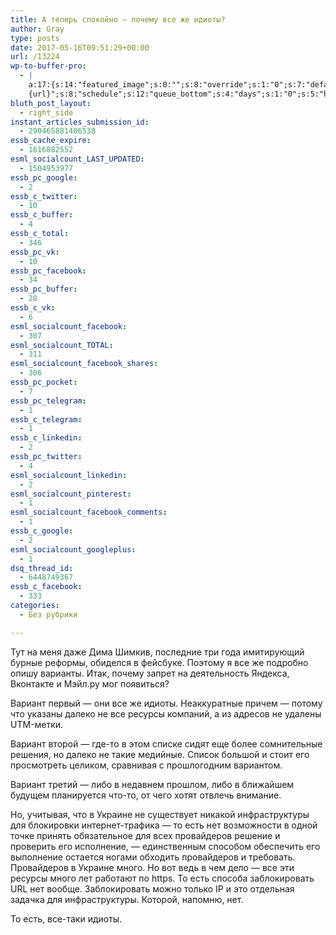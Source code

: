 ```yaml
---
title: А теперь спокойно — почему все же идиоты?
author: Gray
type: posts
date: 2017-05-16T09:51:29+00:00
url: /13224
wp-to-buffer-pro:
  - |
    a:17:{s:14:"featured_image";s:0:"";s:8:"override";s:1:"0";s:7:"default";a:2:{s:7:"publish";a:2:{s:7:"enabled";s:1:"1";s:6:"status";a:1:{i:0;a:9:{s:5:"image";s:1:"1";s:11:"sub_profile";i:0;s:7:"message";s:13:"{title} {url}";s:8:"schedule";s:12:"queue_bottom";s:4:"days";s:1:"0";s:5:"hours";s:1:"0";s:7:"minutes";s:1:"0";s:10:"conditions";a:2:{s:8:"category";s:0:"";s:8:"post_tag";s:0:"";}s:5:"terms";a:2:{s:8:"category";a:1:{i:0;s:0:"";}s:8:"post_tag";a:1:{i:0;s:0:"";}}}}}s:6:"update";a:1:{s:6:"status";a:1:{i:0;a:9:{s:5:"image";s:1:"0";s:11:"sub_profile";i:0;s:7:"message";s:27:"Updated Post: {title} {url}";s:8:"schedule";s:12:"queue_bottom";s:4:"days";s:1:"0";s:5:"hours";s:1:"0";s:7:"minutes";s:1:"0";s:10:"conditions";a:2:{s:8:"category";s:0:"";s:8:"post_tag";s:0:"";}s:5:"terms";a:2:{s:8:"category";a:1:{i:0;s:0:"";}s:8:"post_tag";a:1:{i:0;s:0:"";}}}}}}s:24:"530daa0d7e66d33475000043";a:2:{s:7:"publish";a:1:{s:6:"status";a:1:{i:0;a:9:{s:5:"image";s:1:"0";s:11:"sub_profile";i:0;s:7:"message";s:0:"";s:8:"schedule";s:12:"queue_bottom";s:4:"days";s:1:"0";s:5:"hours";s:1:"0";s:7:"minutes";s:1:"0";s:10:"conditions";a:2:{s:8:"category";s:0:"";s:8:"post_tag";s:0:"";}s:5:"terms";a:2:{s:8:"category";a:1:{i:0;s:0:"";}s:8:"post_tag";a:1:{i:0;s:0:"";}}}}}s:6:"update";a:1:{s:6:"status";a:1:{i:0;a:9:{s:5:"image";s:1:"0";s:11:"sub_profile";i:0;s:7:"message";s:0:"";s:8:"schedule";s:12:"queue_bottom";s:4:"days";s:1:"0";s:5:"hours";s:1:"0";s:7:"minutes";s:1:"0";s:10:"conditions";a:2:{s:8:"category";s:0:"";s:8:"post_tag";s:0:"";}s:5:"terms";a:2:{s:8:"category";a:1:{i:0;s:0:"";}s:8:"post_tag";a:1:{i:0;s:0:"";}}}}}}s:24:"5559ad520fc54cee1e8b4567";a:2:{s:7:"publish";a:1:{s:6:"status";a:1:{i:0;a:9:{s:5:"image";s:1:"0";s:11:"sub_profile";i:0;s:7:"message";s:0:"";s:8:"schedule";s:12:"queue_bottom";s:4:"days";s:1:"0";s:5:"hours";s:1:"0";s:7:"minutes";s:1:"0";s:10:"conditions";a:2:{s:8:"category";s:0:"";s:8:"post_tag";s:0:"";}s:5:"terms";a:2:{s:8:"category";a:1:{i:0;s:0:"";}s:8:"post_tag";a:1:{i:0;s:0:"";}}}}}s:6:"update";a:1:{s:6:"status";a:1:{i:0;a:9:{s:5:"image";s:1:"0";s:11:"sub_profile";i:0;s:7:"message";s:0:"";s:8:"schedule";s:12:"queue_bottom";s:4:"days";s:1:"0";s:5:"hours";s:1:"0";s:7:"minutes";s:1:"0";s:10:"conditions";a:2:{s:8:"category";s:0:"";s:8:"post_tag";s:0:"";}s:5:"terms";a:2:{s:8:"category";a:1:{i:0;s:0:"";}s:8:"post_tag";a:1:{i:0;s:0:"";}}}}}}s:24:"5559ae040fc54c3a208b4567";a:2:{s:7:"publish";a:1:{s:6:"status";a:1:{i:0;a:9:{s:5:"image";s:1:"0";s:11:"sub_profile";i:0;s:7:"message";s:0:"";s:8:"schedule";s:12:"queue_bottom";s:4:"days";s:1:"0";s:5:"hours";s:1:"0";s:7:"minutes";s:1:"0";s:10:"conditions";a:2:{s:8:"category";s:0:"";s:8:"post_tag";s:0:"";}s:5:"terms";a:2:{s:8:"category";a:1:{i:0;s:0:"";}s:8:"post_tag";a:1:{i:0;s:0:"";}}}}}s:6:"update";a:1:{s:6:"status";a:1:{i:0;a:9:{s:5:"image";s:1:"0";s:11:"sub_profile";i:0;s:7:"message";s:0:"";s:8:"schedule";s:12:"queue_bottom";s:4:"days";s:1:"0";s:5:"hours";s:1:"0";s:7:"minutes";s:1:"0";s:10:"conditions";a:2:{s:8:"category";s:0:"";s:8:"post_tag";s:0:"";}s:5:"terms";a:2:{s:8:"category";a:1:{i:0;s:0:"";}s:8:"post_tag";a:1:{i:0;s:0:"";}}}}}}s:24:"5559ae1e0fc54c29208b4569";a:2:{s:7:"publish";a:1:{s:6:"status";a:1:{i:0;a:9:{s:5:"image";s:1:"0";s:11:"sub_profile";i:0;s:7:"message";s:0:"";s:8:"schedule";s:12:"queue_bottom";s:4:"days";s:1:"0";s:5:"hours";s:1:"0";s:7:"minutes";s:1:"0";s:10:"conditions";a:2:{s:8:"category";s:0:"";s:8:"post_tag";s:0:"";}s:5:"terms";a:2:{s:8:"category";a:1:{i:0;s:0:"";}s:8:"post_tag";a:1:{i:0;s:0:"";}}}}}s:6:"update";a:1:{s:6:"status";a:1:{i:0;a:9:{s:5:"image";s:1:"0";s:11:"sub_profile";i:0;s:7:"message";s:0:"";s:8:"schedule";s:12:"queue_bottom";s:4:"days";s:1:"0";s:5:"hours";s:1:"0";s:7:"minutes";s:1:"0";s:10:"conditions";a:2:{s:8:"category";s:0:"";s:8:"post_tag";s:0:"";}s:5:"terms";a:2:{s:8:"category";a:1:{i:0;s:0:"";}s:8:"post_tag";a:1:{i:0;s:0:"";}}}}}}s:24:"55b23a2b474329b366ad5931";a:2:{s:7:"publish";a:1:{s:6:"status";a:1:{i:0;a:9:{s:5:"image";s:1:"0";s:11:"sub_profile";i:0;s:7:"message";s:23:"New Post: {title} {url}";s:8:"schedule";s:12:"queue_bottom";s:4:"days";s:1:"0";s:5:"hours";s:1:"0";s:7:"minutes";s:1:"0";s:10:"conditions";a:2:{s:8:"category";s:0:"";s:8:"post_tag";s:0:"";}s:5:"terms";a:2:{s:8:"category";a:1:{i:0;s:0:"";}s:8:"post_tag";a:1:{i:0;s:0:"";}}}}}s:6:"update";a:1:{s:6:"status";a:1:{i:0;a:9:{s:5:"image";s:1:"0";s:11:"sub_profile";i:0;s:7:"message";s:23:"New Post: {title} {url}";s:8:"schedule";s:12:"queue_bottom";s:4:"days";s:1:"0";s:5:"hours";s:1:"0";s:7:"minutes";s:1:"0";s:10:"conditions";a:2:{s:8:"category";s:0:"";s:8:"post_tag";s:0:"";}s:5:"terms";a:2:{s:8:"category";a:1:{i:0;s:0:"";}s:8:"post_tag";a:1:{i:0;s:0:"";}}}}}}s:24:"55b23a44474329f162ad5939";a:2:{s:7:"publish";a:1:{s:6:"status";a:1:{i:0;a:9:{s:5:"image";s:1:"0";s:11:"sub_profile";i:0;s:7:"message";s:23:"New Post: {title} {url}";s:8:"schedule";s:12:"queue_bottom";s:4:"days";s:1:"0";s:5:"hours";s:1:"0";s:7:"minutes";s:1:"0";s:10:"conditions";a:2:{s:8:"category";s:0:"";s:8:"post_tag";s:0:"";}s:5:"terms";a:2:{s:8:"category";a:1:{i:0;s:0:"";}s:8:"post_tag";a:1:{i:0;s:0:"";}}}}}s:6:"update";a:1:{s:6:"status";a:1:{i:0;a:9:{s:5:"image";s:1:"0";s:11:"sub_profile";i:0;s:7:"message";s:23:"New Post: {title} {url}";s:8:"schedule";s:12:"queue_bottom";s:4:"days";s:1:"0";s:5:"hours";s:1:"0";s:7:"minutes";s:1:"0";s:10:"conditions";a:2:{s:8:"category";s:0:"";s:8:"post_tag";s:0:"";}s:5:"terms";a:2:{s:8:"category";a:1:{i:0;s:0:"";}s:8:"post_tag";a:1:{i:0;s:0:"";}}}}}}s:24:"578bc0973c253a5020ef1543";a:2:{s:7:"publish";a:1:{s:6:"status";a:1:{i:0;a:9:{s:5:"image";i:0;s:11:"sub_profile";i:0;s:7:"message";s:23:"New Post: {title} {url}";s:8:"schedule";s:12:"queue_bottom";s:4:"days";s:1:"0";s:5:"hours";s:1:"0";s:7:"minutes";s:1:"0";s:10:"conditions";a:2:{s:8:"category";s:0:"";s:8:"post_tag";s:0:"";}s:5:"terms";a:2:{s:8:"category";a:1:{i:0;s:0:"";}s:8:"post_tag";a:1:{i:0;s:0:"";}}}}}s:6:"update";a:1:{s:6:"status";a:1:{i:0;a:9:{s:5:"image";i:0;s:11:"sub_profile";i:0;s:7:"message";s:23:"New Post: {title} {url}";s:8:"schedule";s:12:"queue_bottom";s:4:"days";s:1:"0";s:5:"hours";s:1:"0";s:7:"minutes";s:1:"0";s:10:"conditions";a:2:{s:8:"category";s:0:"";s:8:"post_tag";s:0:"";}s:5:"terms";a:2:{s:8:"category";a:1:{i:0;s:0:"";}s:8:"post_tag";a:1:{i:0;s:0:"";}}}}}}s:24:"4eb3e9e6512f7eb575000000";a:4:{s:7:"enabled";s:1:"1";s:8:"override";s:1:"1";s:7:"publish";a:2:{s:7:"enabled";s:1:"1";s:6:"status";a:1:{i:0;a:9:{s:5:"image";s:1:"1";s:11:"sub_profile";i:0;s:7:"message";s:16:"{excerpt}
    {url}";s:8:"schedule";s:12:"queue_bottom";s:4:"days";s:1:"0";s:5:"hours";s:1:"0";s:7:"minutes";s:1:"0";s:10:"conditions";a:2:{s:8:"category";s:0:"";s:8:"post_tag";s:0:"";}s:5:"terms";a:2:{s:8:"category";a:1:{i:0;s:0:"";}s:8:"post_tag";a:1:{i:0;s:0:"";}}}}}s:6:"update";a:1:{s:6:"status";a:1:{i:0;a:9:{s:5:"image";s:1:"0";s:11:"sub_profile";i:0;s:7:"message";s:0:"";s:8:"schedule";s:12:"queue_bottom";s:4:"days";s:1:"0";s:5:"hours";s:1:"0";s:7:"minutes";s:1:"0";s:10:"conditions";a:2:{s:8:"category";s:0:"";s:8:"post_tag";s:0:"";}s:5:"terms";a:2:{s:8:"category";a:1:{i:0;s:0:"";}s:8:"post_tag";a:1:{i:0;s:0:"";}}}}}}s:24:"505c4e6d1b81f6966a000022";a:2:{s:7:"publish";a:1:{s:6:"status";a:1:{i:0;a:9:{s:5:"image";s:1:"0";s:11:"sub_profile";i:0;s:7:"message";s:0:"";s:8:"schedule";s:12:"queue_bottom";s:4:"days";s:1:"0";s:5:"hours";s:1:"0";s:7:"minutes";s:1:"0";s:10:"conditions";a:2:{s:8:"category";s:0:"";s:8:"post_tag";s:0:"";}s:5:"terms";a:2:{s:8:"category";a:1:{i:0;s:0:"";}s:8:"post_tag";a:1:{i:0;s:0:"";}}}}}s:6:"update";a:1:{s:6:"status";a:1:{i:0;a:9:{s:5:"image";s:1:"0";s:11:"sub_profile";i:0;s:7:"message";s:0:"";s:8:"schedule";s:12:"queue_bottom";s:4:"days";s:1:"0";s:5:"hours";s:1:"0";s:7:"minutes";s:1:"0";s:10:"conditions";a:2:{s:8:"category";s:0:"";s:8:"post_tag";s:0:"";}s:5:"terms";a:2:{s:8:"category";a:1:{i:0;s:0:"";}s:8:"post_tag";a:1:{i:0;s:0:"";}}}}}}s:24:"000000000000000000025630";a:3:{s:7:"enabled";s:1:"1";s:7:"publish";a:1:{s:6:"status";a:1:{i:0;a:9:{s:5:"image";s:1:"0";s:11:"sub_profile";i:0;s:7:"message";s:0:"";s:8:"schedule";s:12:"queue_bottom";s:4:"days";s:1:"0";s:5:"hours";s:1:"0";s:7:"minutes";s:1:"0";s:10:"conditions";a:2:{s:8:"category";s:0:"";s:8:"post_tag";s:0:"";}s:5:"terms";a:2:{s:8:"category";a:1:{i:0;s:0:"";}s:8:"post_tag";a:1:{i:0;s:0:"";}}}}}s:6:"update";a:1:{s:6:"status";a:1:{i:0;a:9:{s:5:"image";s:1:"0";s:11:"sub_profile";i:0;s:7:"message";s:0:"";s:8:"schedule";s:12:"queue_bottom";s:4:"days";s:1:"0";s:5:"hours";s:1:"0";s:7:"minutes";s:1:"0";s:10:"conditions";a:2:{s:8:"category";s:0:"";s:8:"post_tag";s:0:"";}s:5:"terms";a:2:{s:8:"category";a:1:{i:0;s:0:"";}s:8:"post_tag";a:1:{i:0;s:0:"";}}}}}}s:24:"52299b3a6771caf57c000000";a:3:{s:7:"enabled";s:1:"1";s:7:"publish";a:1:{s:6:"status";a:1:{i:0;a:9:{s:5:"image";s:1:"0";s:11:"sub_profile";i:0;s:7:"message";s:0:"";s:8:"schedule";s:12:"queue_bottom";s:4:"days";s:1:"0";s:5:"hours";s:1:"0";s:7:"minutes";s:1:"0";s:10:"conditions";a:2:{s:8:"category";s:0:"";s:8:"post_tag";s:0:"";}s:5:"terms";a:2:{s:8:"category";a:1:{i:0;s:0:"";}s:8:"post_tag";a:1:{i:0;s:0:"";}}}}}s:6:"update";a:1:{s:6:"status";a:1:{i:0;a:9:{s:5:"image";s:1:"0";s:11:"sub_profile";i:0;s:7:"message";s:0:"";s:8:"schedule";s:12:"queue_bottom";s:4:"days";s:1:"0";s:5:"hours";s:1:"0";s:7:"minutes";s:1:"0";s:10:"conditions";a:2:{s:8:"category";s:0:"";s:8:"post_tag";s:0:"";}s:5:"terms";a:2:{s:8:"category";a:1:{i:0;s:0:"";}s:8:"post_tag";a:1:{i:0;s:0:"";}}}}}}s:24:"5277fb456f9ada80020001f3";a:4:{s:7:"enabled";s:1:"1";s:8:"override";s:1:"1";s:7:"publish";a:2:{s:7:"enabled";s:1:"1";s:6:"status";a:1:{i:0;a:9:{s:5:"image";s:1:"1";s:11:"sub_profile";i:0;s:7:"message";s:16:" {excerpt} {url}";s:8:"schedule";s:12:"queue_bottom";s:4:"days";s:1:"0";s:5:"hours";s:1:"0";s:7:"minutes";s:1:"0";s:10:"conditions";a:2:{s:8:"category";s:0:"";s:8:"post_tag";s:0:"";}s:5:"terms";a:2:{s:8:"category";a:1:{i:0;s:0:"";}s:8:"post_tag";a:1:{i:0;s:0:"";}}}}}s:6:"update";a:1:{s:6:"status";a:1:{i:0;a:9:{s:5:"image";s:1:"0";s:11:"sub_profile";i:0;s:7:"message";s:0:"";s:8:"schedule";s:12:"queue_bottom";s:4:"days";s:1:"0";s:5:"hours";s:1:"0";s:7:"minutes";s:1:"0";s:10:"conditions";a:2:{s:8:"category";s:0:"";s:8:"post_tag";s:0:"";}s:5:"terms";a:2:{s:8:"category";a:1:{i:0;s:0:"";}s:8:"post_tag";a:1:{i:0;s:0:"";}}}}}}s:24:"52cfc979d35725695300000c";a:2:{s:7:"publish";a:1:{s:6:"status";a:1:{i:0;a:9:{s:5:"image";s:1:"0";s:11:"sub_profile";i:0;s:7:"message";s:0:"";s:8:"schedule";s:12:"queue_bottom";s:4:"days";s:1:"0";s:5:"hours";s:1:"0";s:7:"minutes";s:1:"0";s:10:"conditions";a:2:{s:8:"category";s:0:"";s:8:"post_tag";s:0:"";}s:5:"terms";a:2:{s:8:"category";a:1:{i:0;s:0:"";}s:8:"post_tag";a:1:{i:0;s:0:"";}}}}}s:6:"update";a:1:{s:6:"status";a:1:{i:0;a:9:{s:5:"image";s:1:"0";s:11:"sub_profile";i:0;s:7:"message";s:0:"";s:8:"schedule";s:12:"queue_bottom";s:4:"days";s:1:"0";s:5:"hours";s:1:"0";s:7:"minutes";s:1:"0";s:10:"conditions";a:2:{s:8:"category";s:0:"";s:8:"post_tag";s:0:"";}s:5:"terms";a:2:{s:8:"category";a:1:{i:0;s:0:"";}s:8:"post_tag";a:1:{i:0;s:0:"";}}}}}}s:24:"52cfc9f1d357255053000025";a:2:{s:7:"publish";a:1:{s:6:"status";a:1:{i:0;a:9:{s:5:"image";s:1:"0";s:11:"sub_profile";i:0;s:7:"message";s:0:"";s:8:"schedule";s:12:"queue_bottom";s:4:"days";s:1:"0";s:5:"hours";s:1:"0";s:7:"minutes";s:1:"0";s:10:"conditions";a:2:{s:8:"category";s:0:"";s:8:"post_tag";s:0:"";}s:5:"terms";a:2:{s:8:"category";a:1:{i:0;s:0:"";}s:8:"post_tag";a:1:{i:0;s:0:"";}}}}}s:6:"update";a:1:{s:6:"status";a:1:{i:0;a:9:{s:5:"image";s:1:"0";s:11:"sub_profile";i:0;s:7:"message";s:0:"";s:8:"schedule";s:12:"queue_bottom";s:4:"days";s:1:"0";s:5:"hours";s:1:"0";s:7:"minutes";s:1:"0";s:10:"conditions";a:2:{s:8:"category";s:0:"";s:8:"post_tag";s:0:"";}s:5:"terms";a:2:{s:8:"category";a:1:{i:0;s:0:"";}s:8:"post_tag";a:1:{i:0;s:0:"";}}}}}}}
bluth_post_layout:
  - right_side
instant_articles_submission_id:
  - 290465881406538
essb_cache_expire:
  - 1616882552
esml_socialcount_LAST_UPDATED:
  - 1504953977
essb_pc_google:
  - 2
essb_c_twitter:
  - 10
essb_c_buffer:
  - 4
essb_c_total:
  - 346
essb_pc_vk:
  - 10
essb_pc_facebook:
  - 34
essb_pc_buffer:
  - 28
essb_c_vk:
  - 6
esml_socialcount_facebook:
  - 307
esml_socialcount_TOTAL:
  - 311
esml_socialcount_facebook_shares:
  - 306
essb_pc_pocket:
  - 7
essb_pc_telegram:
  - 1
essb_c_telegram:
  - 1
essb_c_linkedin:
  - 2
essb_pc_twitter:
  - 4
esml_socialcount_linkedin:
  - 2
esml_socialcount_pinterest:
  - 1
esml_socialcount_facebook_comments:
  - 1
essb_c_google:
  - 2
esml_socialcount_googleplus:
  - 1
dsq_thread_id:
  - 6448749367
essb_c_facebook:
  - 333
categories:
  - Без рубрики

---
```








Тут на меня даже Дима Шимкив, последние три года имитирующий бурные реформы, обиделся в фейсбуке. Поэтому я все же подробно опишу варианты. Итак, почему запрет на деятельность Яндекса, Вконтакте и Мэйл.ру мог появиться?

Вариант первый — они все же идиоты. Неаккуратные причем — потому что указаны далеко не все ресурсы компаний, а из адресов не удалены UTM-метки.

Вариант второй — где-то в этом списке сидят еще более сомнительные решения, но далеко не такие медийные. Список большой и стоит его просмотреть целиком, сравнивая с прошлогодним вариантом.

Вариант третий — либо в недавнем прошлом, либо в ближайшем будущем планируется что-то, от чего хотят отвлечь внимание.

Но, учитывая, что в Украине не существует никакой инфраструктуры для блокировки интернет-трафика — то есть нет возможности в одной точке принять обязательное для всех провайдеров решение и проверить его исполнение, — единственным способом обеспечить его выполнение остается ногами обходить провайдеров и требовать. Провайдеров в Украине много. Но вот ведь в чем дело — все эти ресурсы много лет работают по https. То есть способа заблокировать URL нет вообще. Заблокировать можно только IP и это отдельная задачка для инфраструктуры. Которой, напомню, нет.

То есть, все-таки идиоты.